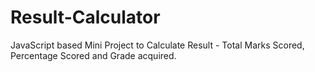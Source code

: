 # Result-Calculator
JavaScript based Mini Project to Calculate Result - Total Marks Scored, Percentage Scored and Grade acquired.
